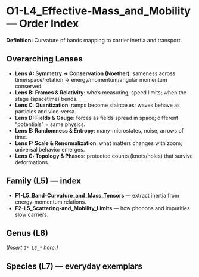 # O1-L4_Effective-Mass_and_Mobility — Order Index
**Definition:** Curvature of bands mapping to carrier inertia and transport.

## Overarching Lenses

- **Lens A: Symmetry -> Conservation (Noether)**: sameness across time/space/rotation → energy/momentum/angular momentum conserved.
- **Lens B: Frames & Relativity**: who’s measuring; speed limits; when the stage (spacetime) bends.
- **Lens C: Quantization**: ramps become staircases; waves behave as particles and vice-versa.
- **Lens D: Fields & Gauge**: forces as fields spread in space; different “potentials” = same physics.
- **Lens E: Randomness & Entropy**: many-microstates, noise, arrows of time.
- **Lens F: Scale & Renormalization**: what matters changes with zoom; universal behavior emerges.
- **Lens G: Topology & Phases**: protected counts (knots/holes) that survive deformations.

## Family (L5) — index
- **F1-L5_Band-Curvature_and_Mass_Tensors** — extract inertia from energy-momentum relations.
- **F2-L5_Scattering-and_Mobility_Limits** — how phonons and impurities slow carriers.

## Genus (L6)
_(Insert `G*-L6_*` here.)_

## Species (L7) — everyday exemplars
